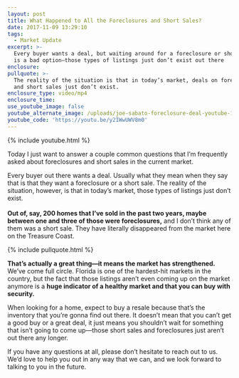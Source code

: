 ```yaml
---
layout: post
title: What Happened to All the Foreclosures and Short Sales?
date: 2017-11-09 13:29:10
tags:
  - Market Update
excerpt: >-
  Every buyer wants a deal, but waiting around for a foreclosure or short sale
  is a bad option—those types of listings just don’t exist out there
enclosure:
pullquote: >-
  The reality of the situation is that in today’s market, deals on foreclosures
  and short sales just don’t exist.
enclosure_type: video/mp4
enclosure_time:
use_youtube_image: false
youtube_alternate_image: /uploads/joe-sabato-foreclosure-deal-youtube-1.jpg
youtube_code: 'https://youtu.be/y2IWwUWV8m0'
---
```



{% include youtube.html %}

Today I just want to answer a couple common questions that I’m frequently asked about foreclosures and short sales in the current market.

Every buyer out there wants a deal. Usually what they mean when they say that is that they want a foreclosure or a short sale. The reality of the situation, however, is that in today’s market, those types of listings just don’t exist.<br><br>**Out of, say, 200 homes that I’ve sold in the past two years, maybe between one and three of those were foreclosures,** and I don’t think any of them was a short sale. They have literally disappeared from the market here on the Treasure Coast.

{% include pullquote.html %}

**That’s actually a great thing—it means the market has strengthened.** We’ve come full circle. Florida is one of the hardest-hit markets in the country, but the fact that those listings aren’t even coming up on the market anymore is a **huge indicator of a healthy market and that you can buy with security.**

When looking for a home, expect to buy a resale because that’s the inventory that you’re gonna find out there. It doesn’t mean that you can’t get a good buy or a great deal, it just means you shouldn’t wait for something that isn’t going to come up—those short sales and foreclosures just aren’t out there any longer.

If you have any questions at all, please don’t hesitate to reach out to us. We’d love to help you out in any way that we can, and we look forward to talking to you in the future.